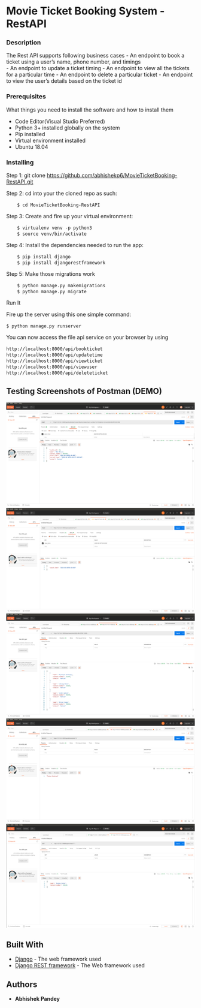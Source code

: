   # Movie Ticket Booking System - RestAPI
    

    
### Description

The Rest API supports following business cases
    - An endpoint to book a ticket using a user’s name, phone number, and timings  
    - An endpoint to update a ticket timing
    - An endpoint to view all the tickets for a particular time
    - An endpoint to delete a particular ticket
    - An endpoint to view the user’s details based on the ticket id

### Prerequisites

What things you need to install the software and how to install them
- Code Editor(Visual Studio Preferred)</br>
- Python 3+ installed globally on the system
- Pip installed
- Virtual environment installed
- Ubuntu 18.04
 
### Installing

Step 1: git clone https://github.com/abhishekp6/MovieTicketBooking-RestAPI.git

Step 2: cd into your the cloned repo as such:

        $ cd MovieTicketBooking-RestAPI

Step 3: Create and fire up your virtual environment:

        $ virtualenv venv -p python3
        $ source venv/bin/activate

Step 4: Install the dependencies needed to run the app:

        $ pip install django
        $ pip install djangorestframework
        

Step 5: Make those migrations work

        $ python manage.py makemigrations
        $ python manage.py migrate

Run It

Fire up the server using this one simple command:

    $ python manage.py runserver

You can now access the file api service on your browser by using

    http://localhost:8000/api/bookticket
    http://localhost:8000/api/updatetime
    http://localhost:8000/api/viewticket
    http://localhost:8000/api/viewuser
    http://localhost:8000/api/deleteticket


## Testing Screenshots of Postman (DEMO)
![](https://github.com/abhishekp6/MovieTicketBooking-RestAPI/blob/master/static/1%20(copy).png)
![](https://github.com/abhishekp6/MovieTicketBooking-RestAPI/blob/master/static/2%20(copy).png)
![](https://github.com/abhishekp6/MovieTicketBooking-RestAPI/blob/master/static/3%20(copy).png)
![](https://github.com/abhishekp6/MovieTicketBooking-RestAPI/blob/master/static/4%20(copy).png)
![](https://github.com/abhishekp6/MovieTicketBooking-RestAPI/blob/master/static/5%20(copy).png)

## Built With

* [Django](https://docs.djangoproject.com/en/3.1/) - The web framework used
* [Django REST framework](https://www.django-rest-framework.org/) - The Web framework used 

## Authors

* **Abhishek Pandey** 
